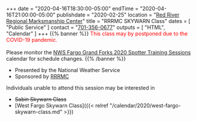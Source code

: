 +++
date = "2020-04-16T18:30:00-05:00"
endTime = "2020-04-16T21:00:00-05:00"
publishdate = "2020-02-25"
location = "[Red River Regional Marksmanship Center](/places/red-river-regional-marksmanship-center/)"
title = "RRRMC SKYWARN Class"
dates = [ "Public Service" ]
contact = "[701-356-0677](tel:701-356-0677)"
outputs = [ "HTML", "Calendar" ]
+++
{{% banner %}}
<span style="color:red;">This class may by postponed due to the COVID-19
pandemic.</span>
<br><br>Please monitor the 
[NWS Fargo Grand Forks 2020 Spotter Training Sessions](https://www.weather.gov/fgf/skywarn)
calendar for schedule changes.
{{% /banner %}}

* Presented by the National Weather Service
* Sponsored by [RRRMC](http://www.rrrmc.com/)

Individuals unable to attend this session may be interested in

* <del>Sabin Skywarn Class</del>
* [West Fargo Skywarn Class]({{< relref "/calendar/2020/west-fargo-skywarn-class.md" >}})

